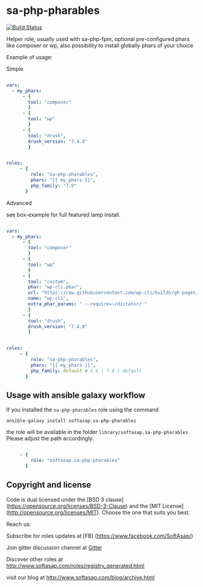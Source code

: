 sa-php-pharables
================
[![Build Status](https://travis-ci.org/softasap/sa-php-pharables.svg?branch=master)](https://travis-ci.org/softasap/sa-php-pharables)


Helper role, usually used with sa-php-fpm, optional pre-configured phars like composer or wp,
also possibility to install globally phars of your choice


Example of usage:

Simple

```YAML

vars:
  - my_phars:
      - {
        tool: "composer"
        }
      - {
        tool: "wp"
        }
      - {
        tool: "drush",
        drush_version: "7.4.0"
        }


roles:
     - {
         role: "sa-php-pharables",
         phars: "{{ my_phars }}",
         php_family: "7.0"
       }


```

Advanced

see box-example for full featured lamp install.

```YAML

vars:
  - my_phars:
      - {
        tool: "composer"
        }
      - {
        tool: "wp"
        }
      - {
        tool: "custom",
        phar: "wp-cli.phar",
        url: "https://raw.githubusercontent.com/wp-cli/builds/gh-pages/phar/wp-cli.phar",
        name: "wp-cli",    
        extra_phar_params: " --require=~/dictator/ "
        }
      - {
        tool: "drush",
        drush_version: "7.4.0"
        }


roles:
     - {
         role: "sa-php-pharables",
         phars: "{{ my_phars }}",
         php_family: default # 5.6 | 7.0 | default
       }


```


Usage with ansible galaxy workflow
----------------------------------

If you installed the `sa-php-pharables` role using the command


`
   ansible-galaxy install softasap.sa-php-pharables
`

the role will be available in the folder `library/softasap.sa-php-pharables`
Please adjust the path accordingly.

```YAML

     - {
         role: "softasap.sa-php-pharables"
       }

```




Copyright and license
---------------------

Code is dual licensed under the [BSD 3 clause] (https://opensource.org/licenses/BSD-3-Clause) and the [MIT License] (http://opensource.org/licenses/MIT). Choose the one that suits you best.

Reach us:

Subscribe for roles updates at [FB] (https://www.facebook.com/SoftAsap/)

Join gitter discussion channel at [Gitter](https://gitter.im/softasap)

Discover other roles at  http://www.softasap.com/roles/registry_generated.html

visit our blog at http://www.softasap.com/blog/archive.html
